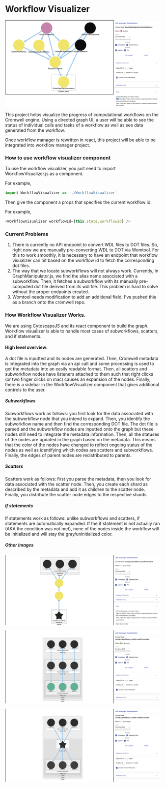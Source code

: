# Workflow Visualizer

![A sample workflow image](screenshots/main.png "Workflow")

This project helps visualize the progress of computational workflows on the Cromwell engine. Using a directed graph UI, a user will be able to see the status of individual calls and tasks of a workflow as well as see data generated from the workflow.

Once workflow manager is rewritten in react, this project will be able to be integrated into workflow manager project.

### How to use workflow visualizer component

To use the workflow visualizer, you just need to import WorkflowVisualizer.js as a component.

For example,

```javascript
import WorkflowVisualizer as './WorkflowVisualizer'
```

Then give the component a props that specifies the current workflow id.

For example,

```javascript
<WorkflowVisualizer workflowId={this.state.workflowId} />
```

### Current Problems

1. There is currently no API endpoint to convert WDL files to DOT files. So, right now we are manually pre-converting WDL to DOT via Womtool. For this to work smoothly, it is necessary to have an endpoint that workflow visualizer can hit based on the workflow id to fetch the corresponding dot files.
2. The way that we locate subworkflows will not always work. Currently, in GraphManipulator.js, we find the alias name associated with a subworkflow. Then, it fetches a subworkflow with its manually pre-computed dot file derived from its wdl file. This problem is hard to solve without the proper endpoints created.
3. Womtool needs modification to add an additional field. I've pushed this as a branch onto the cromwell repo.

### How Workflow Visualizer Works.

We are using CytoscapeJS and its react component to build the graph. Workflow visualizer is able to handle most cases of subworkflows, scatters, and if statements.

#### High level overview:

A dot file is inputted and its nodes are generated. Then, Cromwell metadata is integrated into the graph via an api call and some processing is used to get the metadata into an easily readable format. Then, all scatters and subworkflow nodes have listeners attached to them such that right clicks (or two finger clicks on mac) causes an expansion of the nodes. Finally, there is a sidebar in the WorkflowVisualizer component that gives additional controls to the user.

##### Subworkflows

Subworkflows work as follows: you first look for the data associated with the subworkflow node that you intend to expand. Then, you identify the subworkflow name and then find the corresponding DOT file. The dot file is parsed and the subworkflow nodes are inputted onto the graph but these nodes still need to integrate the metadata information. Then, all the statuses of the nodes are updated in the graph based on the metadata. This means that the color of the nodes have changed to reflect ongoing status of the nodes as well as identifying which nodes are scatters and subworkflows. Finally, the edges of parent nodes are redistributed to parents.

##### Scatters

Scatters work as follows: first you parse the metadata, then you look for data associated with the scatter node. Then, you create each shard as described by the metadata and add it as children to the scatter node. Finally, you distribute the scatter node edges to the respective shards.

##### If statements

If statements work as follows: unlike subworkflows and scatters, if statements are automatically expanded. If the if statement is not actually ran (AKA the condition was not met), none of the nodes inside the workflow will be initialized and will stay the gray/uninitialized color.

##### Other Images

![Two scatter workflow img](screenshots/pic2.png "A workflow with two scatters")

![Workflow in progress image](screenshots/running.png "Workflow in progress")

![Finished Workflow image](screenshots/done.png "Finished workflow")
